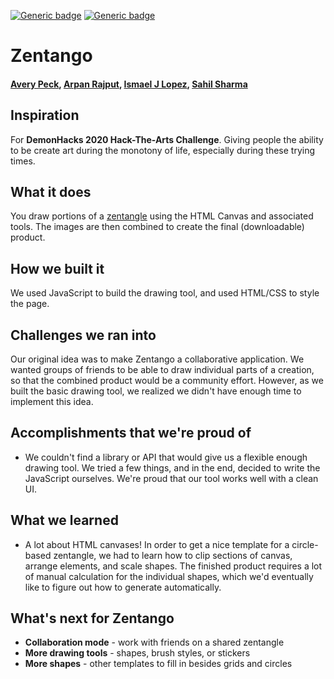[![Generic badge](https://img.shields.io/badge/Stable-v1.0-blue.svg)](https://shields.io/) [![Generic badge](https://img.shields.io/badge/Docs-Acceptable-purple.svg)](https://shields.io/)
# Zentango 
#### [Avery Peck](https://github.com/apeckstl), [Arpan Rajput](https://github.com/rajputarpan), [Ismael J Lopez](https://github.com/ilopez5), [Sahil Sharma](https://github.com/sahilatiit) 

## Inspiration
For **DemonHacks 2020 Hack-The-Arts Challenge**. Giving people the ability to be create art during the monotony of life, especially during these trying times.

## What it does
You draw portions of a [zentangle](https://zentangle.com/pages/what-is-the-zentangle-method) using the HTML Canvas and associated tools. The images are then combined to create the final (downloadable) product.

## How we built it
We used JavaScript to build the drawing tool, and used HTML/CSS to style the page.

## Challenges we ran into
Our original idea was to make Zentango a collaborative application. We wanted groups of friends to be able to draw individual parts of a creation, so that the combined product would be a community effort. However, as we built the basic drawing tool, we realized we didn't have enough time to implement this idea.

## Accomplishments that we're proud of
- We couldn't find a library or API that would give us a flexible enough drawing tool. We tried a few things, and in the end, decided to write the JavaScript ourselves. We're proud that our tool works well with a clean UI.

## What we learned
- A lot about HTML canvases! In order to get a nice template for a circle-based zentangle, we had to learn how to clip sections of canvas, arrange elements, and scale shapes. The finished product requires a lot of manual calculation for the individual shapes, which we'd eventually like to figure out how to generate automatically.

## What's next for Zentango
- **Collaboration mode** - work with friends on a shared zentangle
- **More drawing tools** - shapes, brush styles, or stickers
- **More shapes** - other templates to fill in besides grids and circles
